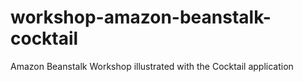 workshop-amazon-beanstalk-cocktail
==================================

Amazon Beanstalk Workshop illustrated with the Cocktail application